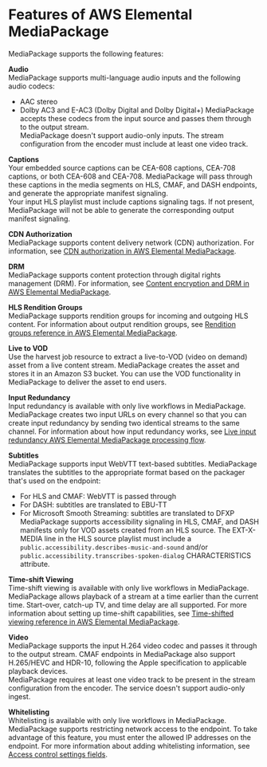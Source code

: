 # Features of AWS Elemental MediaPackage<a name="what-is-features"></a>

MediaPackage supports the following features:

**Audio**  
MediaPackage supports multi\-language audio inputs and the following audio codecs:  
+ AAC stereo
+ Dolby AC3 and E\-AC3 \(Dolby Digital and Dolby Digital\+\)
MediaPackage accepts these codecs from the input source and passes them through to the output stream\.  
MediaPackage doesn't support audio\-only inputs\. The stream configuration from the encoder must include at least one video track\.

**Captions**  
Your embedded source captions can be CEA\-608 captions, CEA\-708 captions, or both CEA\-608 and CEA\-708\. MediaPackage will pass through these captions in the media segments on HLS, CMAF, and DASH endpoints, and generate the appropriate manifest signaling\.  
Your input HLS playlist must include captions signaling tags\. If not present, MediaPackage will not be able to generate the corresponding output manifest signaling\.

**CDN Authorization**  
MediaPackage supports content delivery network \(CDN\) authorization\. For information, see [CDN authorization in AWS Elemental MediaPackage](cdn-auth.md)\.

**DRM**  
MediaPackage supports content protection through digital rights management \(DRM\)\. For information, see [Content encryption and DRM in AWS Elemental MediaPackage](using-encryption.md)\.

**HLS Rendition Groups**  
MediaPackage supports rendition groups for incoming and outgoing HLS content\. For information about output rendition groups, see [Rendition groups reference in AWS Elemental MediaPackage](rendition-groups.md)\.

**Live to VOD**  
Use the harvest job resource to extract a live\-to\-VOD \(video on demand\) asset from a live content stream\. MediaPackage creates the asset and stores it in an Amazon S3 bucket\. You can use the VOD functionality in MediaPackage to deliver the asset to end users\.

**Input Redundancy**  
Input redundancy is available with only live workflows in MediaPackage\.  
MediaPackage creates two input URLs on every channel so that you can create input redundancy by sending two identical streams to the same channel\. For information about how input redundancy works, see [Live input redundancy AWS Elemental MediaPackage processing flow](what-is-flow-ir.md)\.

**Subtitles**  
MediaPackage supports input WebVTT text\-based subtitles\. MediaPackage translates the subtitles to the appropriate format based on the packager that's used on the endpoint:  
+ For HLS and CMAF: WebVTT is passed through
+ For DASH: subtitles are translated to EBU\-TT
+ For Microsoft Smooth Streaming: subtitles are translated to DFXP
 MediaPackage supports accessibility signaling in HLS, CMAF, and DASH manifests only for VOD assets created from an HLS source\. The EXT\-X\-MEDIA line in the HLS source playlist must include a `public.accessibility.describes-music-and-sound` and/or `public.accessibility.transcribes-spoken-dialog` CHARACTERISTICS attribute\.

**Time\-shift Viewing**  
Time\-shift viewing is available with only live workflows in MediaPackage\.  
MediaPackage allows playback of a stream at a time earlier than the current time\. Start\-over, catch\-up TV, and time delay are all supported\. For more information about setting up time\-shift capabilities, see [Time\-shifted viewing reference in AWS Elemental MediaPackage](time-shifted.md)\.

**Video**  
MediaPackage supports the input H\.264 video codec and passes it through to the output stream\. CMAF endpoints in MediaPackage also support H\.265/HEVC and HDR\-10, following the Apple specification to applicable playback devices\.  
MediaPackage requires at least one video track to be present in the stream configuration from the encoder\. The service doesn't support audio\-only ingest\.

**Whitelisting**  
Whitelisting is available with only live workflows in MediaPackage\.  
MediaPackage supports restricting network access to the endpoint\. To take advantage of this feature, you must enter the allowed IP addresses on the endpoint\. For more information about adding whitelisting information, see [Access control settings fields](endpoints-hls-access-control.md)\.